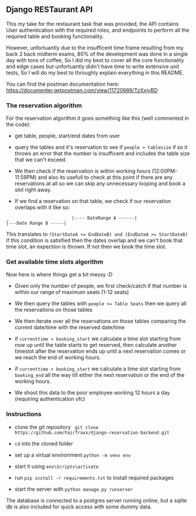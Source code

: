 ## Django RESTaurant API

This my take for the restaurant task that was provided, the API contains User authentication with the required roles, and endpoints to perform all the required table and booking functionality.

However, unfortuantly due to the insufficent time frame resulting from my back 2 back midterm exams, 80% of the development was done in a single day with tons of coffee, So I did my best to cover all the core functionality and edge cases but unfortuantly didn't have time to write extensive unit tests, So I will do my best to throughly explain everything in this README.

You can find the postman documentation here: https://documenter.getpostman.com/view/11720989/TzXxjyBD

### The reservation algorithm 

For the reservation algorithm it goes something like this (well commented in the code):

- get table, people, start/end dates from user

- query the tables and it's reservation to see if `people > tablesize` if so it throws an error that the number is insufficent and includes the table size that we can't exceed.

- We then check if the reservation is within working hours (12:00PM-11:59PM) and also its usefull to check at this point if there are any reservations at all so we can skip any unnecessary looping and book a slot right away.

- If we find a reservation on that table, we check if our reservation overlaps with it like so: 

```
_                        |---- DateRange A ------|
|---Date Range B -----| 
```
 This translates to `(StartDateA <= EndDateB) and (EndDateA >= StartDateB)` if this condition is satisfied then the dates overlap and we can't book that time slot, an expection is thrown. If not then we book the time slot.

 ### Get available time slots algorithm

 Now here is where things get a bit messy :D

 - Given only the number of people, we first check/catch if that number is within our range of maximum seats (1-12 seats)

 - We then query the tables with `people <= Table Seats` then we query all the reservations on those tables

 - We then iterate over all the reservations on those tables comparing the current date/time with the reserved date/time

 - if `currenttime < booking_start` we calculate a time slot starting from now up until the table starts to get reserved, then calculate another timeslot after the reservation ends up until a next reservation comes or we reach the end of working hours.

 - if `currenttime > booking_start` we calculate a time slot starting from `booking_end` all the way till either the next reservation or the end of the working hours.

 - We shoot this data to the poor employee working 12 hours a day (requiring authentication ofc)

### Instructions

- clone the git repository ` git clone https://github.com/FairTraxx/django-reservation-backend.git`

- `cd` into the cloned folder

- set up a virtual environment `python -m venv env`

- start it using `env\Scripts\activate`

- run `pip install -r requirements.txt` to install required packages

- start the server with `python manage.py runserver`

The database is connected to a postgres server running online, but a sqlite db is also included for quick access with some dummy data.

